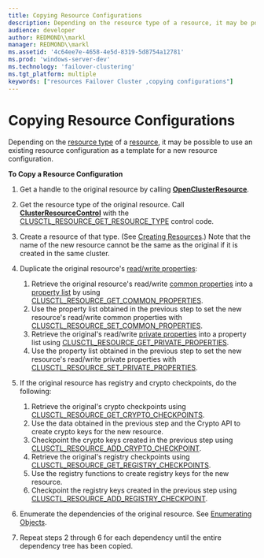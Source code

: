 ```yaml
---
title: Copying Resource Configurations
description: Depending on the resource type of a resource, it may be possible to use an existing resource configuration as a template for a new resource configuration.
audience: developer
author: REDMOND\\markl
manager: REDMOND\\markl
ms.assetid: '4c64ee7e-4658-4e5d-8319-5d8754a12781'
ms.prod: 'windows-server-dev'
ms.technology: 'failover-clustering'
ms.tgt_platform: multiple
keywords: ["resources Failover Cluster ,copying configurations"]
---
```


# Copying Resource Configurations

Depending on the [resource type](resource-types.md) of a [resource](resources.md), it may be possible to use an existing resource configuration as a template for a new resource configuration.

**To Copy a Resource Configuration**

1.  Get a handle to the original resource by calling [**OpenClusterResource**](openclusterresource.md).

2.  Get the resource type of the original resource. Call [**ClusterResourceControl**](clusterresourcecontrol.md) with the [CLUSCTL\_RESOURCE\_GET\_RESOURCE\_TYPE](clusctl-resource-get-resource-type.md) control code.

3.  Create a resource of that type. (See [Creating Resources](creating-resources.md).) Note that the name of the new resource cannot be the same as the original if it is created in the same cluster.

4.  Duplicate the original resource's [read/write properties](read-write-properties.md):

    1.  Retrieve the original resource's read/write [common properties](common-properties.md) into a [property list](property-lists.md) by using [CLUSCTL\_RESOURCE\_GET\_COMMON\_PROPERTIES](clusctl-resource-get-common-properties.md).
    2.  Use the property list obtained in the previous step to set the new resource's read/write common properties with [CLUSCTL\_RESOURCE\_SET\_COMMON\_PROPERTIES](clusctl-resource-set-common-properties.md).
    3.  Retrieve the original's read/write [private properties](private-properties.md) into a property list using [CLUSCTL\_RESOURCE\_GET\_PRIVATE\_PROPERTIES](clusctl-resource-get-private-properties.md).
    4.  Use the property list obtained in the previous step to set the new resource's read/write private properties with [CLUSCTL\_RESOURCE\_SET\_PRIVATE\_PROPERTIES](clusctl-resource-set-private-properties.md).

5.  If the original resource has registry and crypto checkpoints, do the following:

    1.  Retrieve the original's crypto checkpoints using [CLUSCTL\_RESOURCE\_GET\_CRYPTO\_CHECKPOINTS](clusctl-resource-add-crypto-checkpoint.md).
    2.  Use the data obtained in the previous step and the Crypto API to create crypto keys for the new resource.
    3.  Checkpoint the crypto keys created in the previous step using [CLUSCTL\_RESOURCE\_ADD\_CRYPTO\_CHECKPOINT](clusctl-resource-add-crypto-checkpoint.md).
    4.  Retrieve the original's registry checkpoints using [CLUSCTL\_RESOURCE\_GET\_REGISTRY\_CHECKPOINTS](clusctl-resource-add-registry-checkpoint.md).
    5.  Use the registry functions to create registry keys for the new resource.
    6.  Checkpoint the registry keys created in the previous step using [CLUSCTL\_RESOURCE\_ADD\_REGISTRY\_CHECKPOINT](clusctl-resource-add-registry-checkpoint.md).

6.  Enumerate the dependencies of the original resource. See [Enumerating Objects](enumerating-objects.md).

7.  Repeat steps 2 through 6 for each dependency until the entire dependency tree has been copied.

 

 




